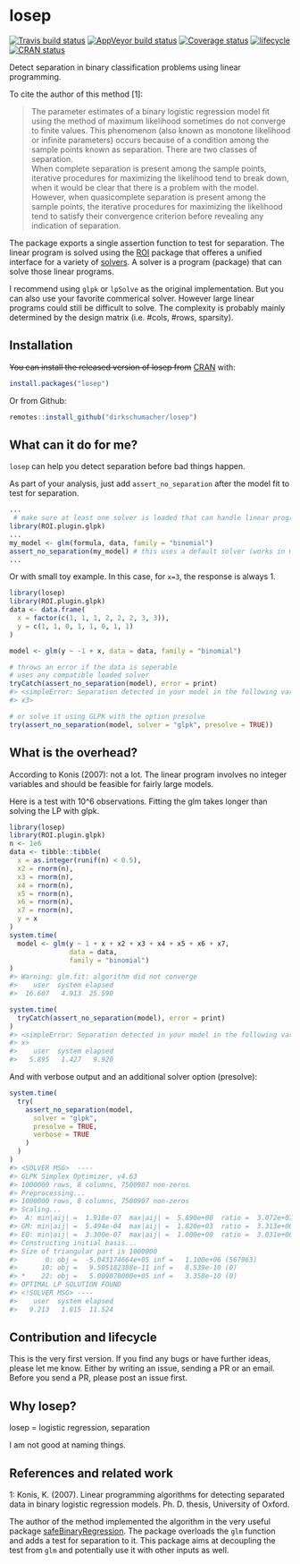 
<!-- README.md is generated from README.Rmd. Please edit that file -->

# losep

[![Travis build
status](https://travis-ci.org/dirkschumacher/losep.svg?branch=master)](https://travis-ci.org/dirkschumacher/losep)
[![AppVeyor build
status](https://ci.appveyor.com/api/projects/status/github/dirkschumacher/losep?branch=master&svg=true)](https://ci.appveyor.com/project/dirkschumacher/losep)
[![Coverage
status](https://codecov.io/gh/dirkschumacher/losep/branch/master/graph/badge.svg)](https://codecov.io/github/dirkschumacher/losep?branch=master)
[![lifecycle](https://img.shields.io/badge/lifecycle-experimental-orange.svg)](https://www.tidyverse.org/lifecycle/#experimental)
[![CRAN
status](https://www.r-pkg.org/badges/version/losep)](https://cran.r-project.org/package=losep)

Detect separation in binary classification problems using linear
programming.

To cite the author of this method \[1\]:

> The parameter estimates of a binary logistic regression model fit
> using the method of maximum likelihood sometimes do not converge to
> finite values. This phenomenon (also known as monotone likelihood or
> infinite parameters) occurs because of a condition among the sample
> points known as separation. There are two classes of separation.  
> When complete separation is present among the sample points, iterative
> procedures for maximizing the likelihood tend to break down, when it
> would be clear that there is a problem with the model. However, when
> quasicomplete separation is present among the sample points, the
> iterative procedures for maximizing the likelihood tend to satisfy
> their convergence criterion before revealing any indication of
> separation.

The package exports a single assertion function to test for separation.
The linear program is solved using the
[ROI](https://cran.r-project.org/package=ROI) package that offeres a
unified interface for a variety of
[solvers](https://cran.r-project.org/web/views/Optimization.html). A
solver is a program (package) that can solve those linear programs.

I recommend using `glpk` or `lpSolve` as the original implementation.
But you can also use your favorite commerical solver. However large
linear programs could still be difficult to solve. The complexity is
probably mainly determined by the design matrix (i.e. \#cols, \#rows,
sparsity).

## Installation

~~You can install the released version of losep from~~
[CRAN](https://CRAN.R-project.org) with:

``` r
install.packages("losep")
```

Or from Github:

``` r
remotes::install_github("dirkschumacher/losep")
```

## What can it do for me?

`losep` can help you detect separation before bad things happen.

As part of your analysis, just add `assert_no_separation` after the
model fit to test for separation.

``` r
...
 # make sure at least one solver is loaded that can handle linear programs
library(ROI.plugin.glpk)
...
my_model <- glm(formula, data, family = "binomial")
assert_no_separation(my_model) # this uses a default solver (works in most cases)
...
```

Or with small toy example. In this case, for `x=3`, the response is
always 1.

``` r
library(losep)
library(ROI.plugin.glpk)
data <- data.frame(
  x = factor(c(1, 1, 1, 2, 2, 2, 3, 3)),
  y = c(1, 1, 0, 1, 1, 0, 1, 1)
)

model <- glm(y ~ -1 + x, data = data, family = "binomial")

# throws an error if the data is seperable
# uses any compatible loaded solver
tryCatch(assert_no_separation(model), error = print)
#> <simpleError: Separation detected in your model in the following variables:
#> x3>

# or solve it using GLPK with the option presolve
try(assert_no_separation(model, solver = "glpk", presolve = TRUE))
```

## What is the overhead?

According to Konis (2007): not a lot. The linear program involves no
integer variables and should be feasible for fairly large models.

Here is a test with 10^6 observations. Fitting the glm takes longer than
solving the LP with glpk.

``` r
library(losep)
library(ROI.plugin.glpk)
n <- 1e6
data <- tibble::tibble(
  x = as.integer(runif(n) < 0.5),
  x2 = rnorm(n),
  x3 = rnorm(n),
  x4 = rnorm(n),
  x5 = rnorm(n),
  x6 = rnorm(n),
  x7 = rnorm(n),
  y = x
)
system.time(
  model <- glm(y ~ 1 + x + x2 + x3 + x4 + x5 + x6 + x7,
               data = data, 
               family = "binomial")
)
#> Warning: glm.fit: algorithm did not converge
#>    user  system elapsed 
#>  16.607   4.913  25.590
```

``` r
system.time(
  tryCatch(assert_no_separation(model), error = print)
)
#> <simpleError: Separation detected in your model in the following variables:
#> x>
#>    user  system elapsed 
#>   5.895   1.427   9.920
```

And with verbose output and an additional solver option (presolve):

``` r
system.time(
  try(
    assert_no_separation(model,
      solver = "glpk",
      presolve = TRUE,
      verbose = TRUE
    )
  )
)
#> <SOLVER MSG>  ----
#> GLPK Simplex Optimizer, v4.63
#> 1000000 rows, 8 columns, 7500907 non-zeros
#> Preprocessing...
#> 1000000 rows, 8 columns, 7500907 non-zeros
#> Scaling...
#>  A: min|aij| =  1.918e-07  max|aij| =  5.890e+00  ratio =  3.072e+07
#> GM: min|aij| =  5.494e-04  max|aij| =  1.820e+03  ratio =  3.313e+06
#> EQ: min|aij| =  3.300e-07  max|aij| =  1.000e+00  ratio =  3.031e+06
#> Constructing initial basis...
#> Size of triangular part is 1000000
#>       0: obj =  -5.043174664e+05 inf =   1.100e+06 (567963)
#>      10: obj =   9.505182388e-11 inf =   8.539e-10 (0)
#> *    22: obj =   5.009070000e+05 inf =   3.358e-10 (0)
#> OPTIMAL LP SOLUTION FOUND
#> <!SOLVER MSG> ----
#>    user  system elapsed 
#>   9.213   1.815  11.524
```

## Contribution and lifecycle

This is the very first version. If you find any bugs or have further
ideas, please let me know. Either by writing an issue, sending a PR or
an email. Before you send a PR, please post an issue first.

## Why losep?

losep = logistic regression, separation

I am not good at naming things.

## References and related work

1: Konis, K. (2007). Linear programming algorithms for detecting
separated data in binary logistic regression models. Ph. D. thesis,
University of Oxford.

The author of the method implemented the algorithm in the very useful
package
[safeBinaryRegression](https://cran.r-project.org/package=safeBinaryRegression).
The package overloads the `glm` function and adds a test for separation
to it. This package aims at decoupling the test from `glm` and
potentially use it with other inputs as well.

